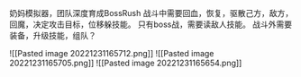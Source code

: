 奶妈模拟器，团队深度育成BossRush 
战斗中需要回血，恢复，驱散己方，敌方，回魔，决定攻击目标，位移躲技能。
只有boss战，需要读敌人技能。
战斗外需要装备，升级技能，组队？


![[Pasted image 20221231165712.png]]
![[Pasted image 20221231165705.png]]
![[Pasted image 20221231165654.png]]